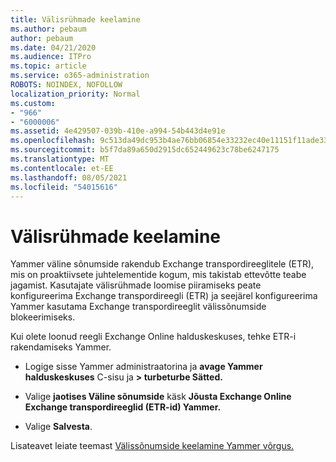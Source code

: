 ```yaml
---
title: Välisrühmade keelamine
ms.author: pebaum
author: pebaum
ms.date: 04/21/2020
ms.audience: ITPro
ms.topic: article
ms.service: o365-administration
ROBOTS: NOINDEX, NOFOLLOW
localization_priority: Normal
ms.custom:
- "966"
- "6000006"
ms.assetid: 4e429507-039b-410e-a994-54b443d4e91e
ms.openlocfilehash: 9c513da49dc953b4ae76bb06854e33232ec40e11151f11ade33c3080092aa598
ms.sourcegitcommit: b5f7da89a650d2915dc652449623c78be6247175
ms.translationtype: MT
ms.contentlocale: et-EE
ms.lasthandoff: 08/05/2021
ms.locfileid: "54015616"
---
```

# <a name="how-to-disable-external-groups"></a>Välisrühmade keelamine

Yammer väline sõnumside rakendub Exchange transpordireeglitele (ETR), mis on proaktiivsete juhtelementide kogum, mis takistab ettevõtte teabe jagamist. Kasutajate välisrühmade loomise piiramiseks peate konfigureerima Exchange transpordireegli (ETR) ja seejärel konfigureerima Yammer kasutama Exchange transpordireeglit välissõnumside blokeerimiseks.
  
Kui olete loonud reegli Exchange Online halduskeskuses, tehke ETR-i rakendamiseks Yammer.
  
- Logige sisse Yammer administraatorina ja **avage Yammer halduskeskuses** C-sisu ja **\> turbeturbe Sätted.**

- Valige **jaotises Väline sõnumside** käsk **Jõusta Exchange Online Exchange transpordireeglid (ETR-id) Yammer.**

- Valige **Salvesta**.

Lisateavet leiate teemast [Välissõnumside keelamine Yammer võrgus.](https://docs.microsoft.com/yammer/work-with-external-users/disable-external-messaging)
  